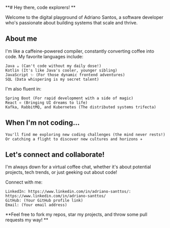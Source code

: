 **#  Hey there, code explorers! **

Welcome to the digital playground of Adriano Santos, a software developer who's passionate about building systems that scale and thrive.

##  About me ‍

I'm like a caffeine-powered compiler, constantly converting coffee into code. My favorite languages include:

    Java ☕️ (Can't code without my daily dose!)
    Kotlin (It's like Java's cooler, younger sibling)
    JavaScript ✨ (For those dynamic frontend adventures)
    SQL (Data whispering is my secret talent)

I'm also fluent in:

    Spring Boot (For rapid development with a side of magic)
    React ⚛️ (Bringing UI dreams to life)
    Kafka, RabbitMQ, and Kubernetes ️(The distributed systems trifecta)

##  When I'm not coding...

    You'll find me exploring new coding challenges (the mind never rests!)
    Or catching a flight to discover new cultures and horizons ✈️

##  Let's connect and collaborate!

I'm always down for a virtual coffee chat, whether it's about potential projects, tech trends, or just geeking out about code!

Connect with me:

    LinkedIn: https://www.linkedin.com/in/adriano-santtos/: https://www.linkedin.com/in/adriano-santtos/
    GitHub: (Your GitHub profile link)
    Email: (Your email address)

**Feel free to fork my repos, star my projects, and throw some pull requests my way! **
